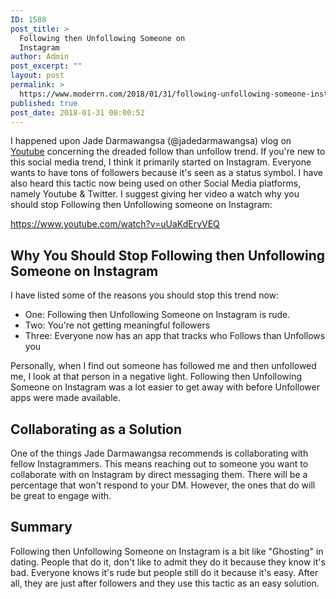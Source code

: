 ```yaml
---
ID: 1588
post_title: >
  Following then Unfollowing Someone on
  Instagram
author: Admin
post_excerpt: ""
layout: post
permalink: >
  https://www.moderrn.com/2018/01/31/following-unfollowing-someone-instagram/
published: true
post_date: 2018-01-31 08:00:52
---
```

I happened upon Jade Darmawangsa (@jadedarmawangsa) vlog on <a href="https://www.youtube.com/channel/UCSPWnWuVALjpQ0s2RL46Wzw" rel="noopener" target="_blank">Youtube</a> concerning the dreaded follow than unfollow trend. If you're new to this social media trend, I think it primarily started on Instagram. Everyone wants to have tons of followers because it's seen as a status symbol. I have also heard this tactic now being used on other Social Media platforms, namely Youtube & Twitter. I suggest giving her video a watch why you should stop Following then Unfollowing someone on Instagram:


https://www.youtube.com/watch?v=uUaKdEryVEQ


<h2>Why You Should Stop Following then Unfollowing Someone on Instagram</h2>
I have listed some of the reasons you should stop this trend now:

<ul>
<li>One: Following then Unfollowing Someone on Instagram is rude.</li>
<li>Two: You're not getting meaningful followers</li> 
<li>Three: Everyone now has an app that tracks who Follows than Unfollows you</li> 
</ul>

Personally, when I find out someone has followed me and then unfollowed me, I look at that person in a negative light. Following then Unfollowing Someone on Instagram was a lot easier to get away with before Unfollower apps were made available. 


<h2>Collaborating as a Solution</h2>
One of the things Jade Darmawangsa recommends is collaborating with fellow Instagrammers. This means reaching out to someone you want to collaborate with on Instagram by direct messaging them. There will be a percentage that won't respond to your DM. However, the ones that do will be great to engage with. 

<h2>Summary</h2>
Following then Unfollowing Someone on Instagram is a bit like "Ghosting" in dating. People that do it, don't like to admit they do it because they know it's bad. Everyone knows it's rude but people still do it because it's easy. After all, they are just after followers and they use this tactic as an easy solution.